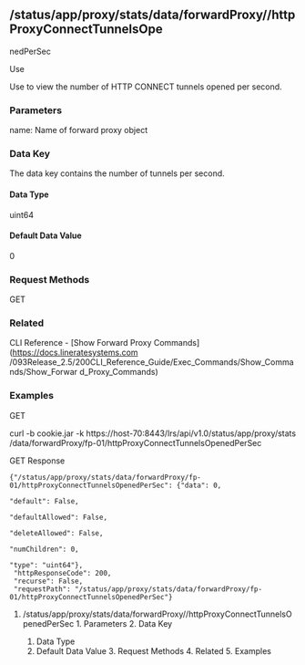 ## /status/app/proxy/stats/data/forwardProxy/<name>/httpProxyConnectTunnelsOpe
nedPerSec

Use

Use to view the number of HTTP CONNECT tunnels opened per second.

### Parameters

name: Name of forward proxy object

### Data Key

The data key contains the number of tunnels per second.

#### Data Type

uint64

#### Default Data Value

0

### Request Methods

GET

### Related

CLI Reference - [Show Forward Proxy Commands](https://docs.lineratesystems.com
/093Release_2.5/200CLI_Reference_Guide/Exec_Commands/Show_Commands/Show_Forwar
d_Proxy_Commands)

### Examples

GET

curl -b cookie.jar -k https://host-70:8443/lrs/api/v1.0/status/app/proxy/stats
/data/forwardProxy/fp-01/httpProxyConnectTunnelsOpenedPerSec

GET Response

    
    {"/status/app/proxy/stats/data/forwardProxy/fp-01/httpProxyConnectTunnelsOpenedPerSec": {"data": 0,
                                                                                              "default": False,
                                                                                              "defaultAllowed": False,
                                                                                              "deleteAllowed": False,
                                                                                              "numChildren": 0,
                                                                                              "type": "uint64"},
     "httpResponseCode": 200,
     "recurse": False,
     "requestPath": "/status/app/proxy/stats/data/forwardProxy/fp-01/httpProxyConnectTunnelsOpenedPerSec"}
    

  1. /status/app/proxy/stats/data/forwardProxy/<name>/httpProxyConnectTunnelsOpenedPerSec
    1. Parameters
    2. Data Key
      1. Data Type
      2. Default Data Value
    3. Request Methods
    4. Related
    5. Examples

